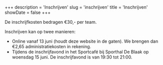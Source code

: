 +++
description = 'Inschrijven'
slug = 'inschrijven'
title = 'Inschrijven'
showDate = false
+++

De inschrijfkosten bedragen €30,- per team.

Inschrijven kan op twee manieren:
* Online vanaf 13 juni (houdt deze website in de gaten). We brengen dan €2,65 administratiekosten in rekening.
* Tijdens de inschrijfavond in het Sportcafé bij Sporthal De Blaak op woensdag 15 juni. 
  De inschrijfavond is van 19:30 tot 21:00.



